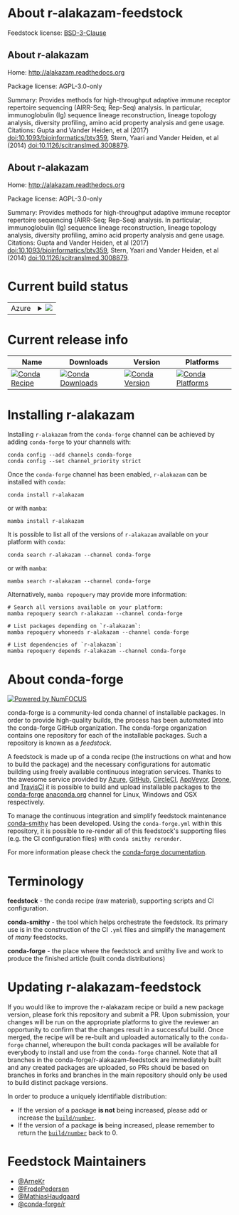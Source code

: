 About r-alakazam-feedstock
==========================

Feedstock license: [BSD-3-Clause](https://github.com/conda-forge/r-alakazam-feedstock/blob/main/LICENSE.txt)


About r-alakazam
----------------

Home: http://alakazam.readthedocs.org

Package license: AGPL-3.0-only

Summary: Provides methods for high-throughput adaptive immune  receptor repertoire sequencing (AIRR-Seq; Rep-Seq) analysis. In  particular, immunoglobulin (Ig) sequence lineage reconstruction,  lineage topology analysis, diversity profiling, amino acid property  analysis and gene usage. Citations:  Gupta and Vander Heiden, et al (2017) <doi:10.1093/bioinformatics/btv359>, Stern, Yaari and Vander Heiden, et al (2014) <doi:10.1126/scitranslmed.3008879>.

About r-alakazam
----------------

Home: http://alakazam.readthedocs.org

Package license: AGPL-3.0-only

Summary: Provides methods for high-throughput adaptive immune  receptor repertoire sequencing (AIRR-Seq; Rep-Seq) analysis. In  particular, immunoglobulin (Ig) sequence lineage reconstruction,  lineage topology analysis, diversity profiling, amino acid property  analysis and gene usage. Citations:  Gupta and Vander Heiden, et al (2017) <doi:10.1093/bioinformatics/btv359>, Stern, Yaari and Vander Heiden, et al (2014) <doi:10.1126/scitranslmed.3008879>.

Current build status
====================


<table>
    
  <tr>
    <td>Azure</td>
    <td>
      <details>
        <summary>
          <a href="https://dev.azure.com/conda-forge/feedstock-builds/_build/latest?definitionId=3315&branchName=main">
            <img src="https://dev.azure.com/conda-forge/feedstock-builds/_apis/build/status/r-alakazam-feedstock?branchName=main">
          </a>
        </summary>
        <table>
          <thead><tr><th>Variant</th><th>Status</th></tr></thead>
          <tbody><tr>
              <td>linux_64_r_base4.3</td>
              <td>
                <a href="https://dev.azure.com/conda-forge/feedstock-builds/_build/latest?definitionId=3315&branchName=main">
                  <img src="https://dev.azure.com/conda-forge/feedstock-builds/_apis/build/status/r-alakazam-feedstock?branchName=main&jobName=linux&configuration=linux%20linux_64_r_base4.3" alt="variant">
                </a>
              </td>
            </tr><tr>
              <td>linux_64_r_base4.4</td>
              <td>
                <a href="https://dev.azure.com/conda-forge/feedstock-builds/_build/latest?definitionId=3315&branchName=main">
                  <img src="https://dev.azure.com/conda-forge/feedstock-builds/_apis/build/status/r-alakazam-feedstock?branchName=main&jobName=linux&configuration=linux%20linux_64_r_base4.4" alt="variant">
                </a>
              </td>
            </tr><tr>
              <td>osx_64_r_base4.3</td>
              <td>
                <a href="https://dev.azure.com/conda-forge/feedstock-builds/_build/latest?definitionId=3315&branchName=main">
                  <img src="https://dev.azure.com/conda-forge/feedstock-builds/_apis/build/status/r-alakazam-feedstock?branchName=main&jobName=osx&configuration=osx%20osx_64_r_base4.3" alt="variant">
                </a>
              </td>
            </tr><tr>
              <td>osx_64_r_base4.4</td>
              <td>
                <a href="https://dev.azure.com/conda-forge/feedstock-builds/_build/latest?definitionId=3315&branchName=main">
                  <img src="https://dev.azure.com/conda-forge/feedstock-builds/_apis/build/status/r-alakazam-feedstock?branchName=main&jobName=osx&configuration=osx%20osx_64_r_base4.4" alt="variant">
                </a>
              </td>
            </tr><tr>
              <td>win_64_r_base4.3</td>
              <td>
                <a href="https://dev.azure.com/conda-forge/feedstock-builds/_build/latest?definitionId=3315&branchName=main">
                  <img src="https://dev.azure.com/conda-forge/feedstock-builds/_apis/build/status/r-alakazam-feedstock?branchName=main&jobName=win&configuration=win%20win_64_r_base4.3" alt="variant">
                </a>
              </td>
            </tr><tr>
              <td>win_64_r_base4.4</td>
              <td>
                <a href="https://dev.azure.com/conda-forge/feedstock-builds/_build/latest?definitionId=3315&branchName=main">
                  <img src="https://dev.azure.com/conda-forge/feedstock-builds/_apis/build/status/r-alakazam-feedstock?branchName=main&jobName=win&configuration=win%20win_64_r_base4.4" alt="variant">
                </a>
              </td>
            </tr>
          </tbody>
        </table>
      </details>
    </td>
  </tr>
</table>

Current release info
====================

| Name | Downloads | Version | Platforms |
| --- | --- | --- | --- |
| [![Conda Recipe](https://img.shields.io/badge/recipe-r--alakazam-green.svg)](https://anaconda.org/conda-forge/r-alakazam) | [![Conda Downloads](https://img.shields.io/conda/dn/conda-forge/r-alakazam.svg)](https://anaconda.org/conda-forge/r-alakazam) | [![Conda Version](https://img.shields.io/conda/vn/conda-forge/r-alakazam.svg)](https://anaconda.org/conda-forge/r-alakazam) | [![Conda Platforms](https://img.shields.io/conda/pn/conda-forge/r-alakazam.svg)](https://anaconda.org/conda-forge/r-alakazam) |

Installing r-alakazam
=====================

Installing `r-alakazam` from the `conda-forge` channel can be achieved by adding `conda-forge` to your channels with:

```
conda config --add channels conda-forge
conda config --set channel_priority strict
```

Once the `conda-forge` channel has been enabled, `r-alakazam` can be installed with `conda`:

```
conda install r-alakazam
```

or with `mamba`:

```
mamba install r-alakazam
```

It is possible to list all of the versions of `r-alakazam` available on your platform with `conda`:

```
conda search r-alakazam --channel conda-forge
```

or with `mamba`:

```
mamba search r-alakazam --channel conda-forge
```

Alternatively, `mamba repoquery` may provide more information:

```
# Search all versions available on your platform:
mamba repoquery search r-alakazam --channel conda-forge

# List packages depending on `r-alakazam`:
mamba repoquery whoneeds r-alakazam --channel conda-forge

# List dependencies of `r-alakazam`:
mamba repoquery depends r-alakazam --channel conda-forge
```


About conda-forge
=================

[![Powered by
NumFOCUS](https://img.shields.io/badge/powered%20by-NumFOCUS-orange.svg?style=flat&colorA=E1523D&colorB=007D8A)](https://numfocus.org)

conda-forge is a community-led conda channel of installable packages.
In order to provide high-quality builds, the process has been automated into the
conda-forge GitHub organization. The conda-forge organization contains one repository
for each of the installable packages. Such a repository is known as a *feedstock*.

A feedstock is made up of a conda recipe (the instructions on what and how to build
the package) and the necessary configurations for automatic building using freely
available continuous integration services. Thanks to the awesome service provided by
[Azure](https://azure.microsoft.com/en-us/services/devops/), [GitHub](https://github.com/),
[CircleCI](https://circleci.com/), [AppVeyor](https://www.appveyor.com/),
[Drone](https://cloud.drone.io/welcome), and [TravisCI](https://travis-ci.com/)
it is possible to build and upload installable packages to the
[conda-forge](https://anaconda.org/conda-forge) [anaconda.org](https://anaconda.org/)
channel for Linux, Windows and OSX respectively.

To manage the continuous integration and simplify feedstock maintenance
[conda-smithy](https://github.com/conda-forge/conda-smithy) has been developed.
Using the ``conda-forge.yml`` within this repository, it is possible to re-render all of
this feedstock's supporting files (e.g. the CI configuration files) with ``conda smithy rerender``.

For more information please check the [conda-forge documentation](https://conda-forge.org/docs/).

Terminology
===========

**feedstock** - the conda recipe (raw material), supporting scripts and CI configuration.

**conda-smithy** - the tool which helps orchestrate the feedstock.
                   Its primary use is in the construction of the CI ``.yml`` files
                   and simplify the management of *many* feedstocks.

**conda-forge** - the place where the feedstock and smithy live and work to
                  produce the finished article (built conda distributions)


Updating r-alakazam-feedstock
=============================

If you would like to improve the r-alakazam recipe or build a new
package version, please fork this repository and submit a PR. Upon submission,
your changes will be run on the appropriate platforms to give the reviewer an
opportunity to confirm that the changes result in a successful build. Once
merged, the recipe will be re-built and uploaded automatically to the
`conda-forge` channel, whereupon the built conda packages will be available for
everybody to install and use from the `conda-forge` channel.
Note that all branches in the conda-forge/r-alakazam-feedstock are
immediately built and any created packages are uploaded, so PRs should be based
on branches in forks and branches in the main repository should only be used to
build distinct package versions.

In order to produce a uniquely identifiable distribution:
 * If the version of a package **is not** being increased, please add or increase
   the [``build/number``](https://docs.conda.io/projects/conda-build/en/latest/resources/define-metadata.html#build-number-and-string).
 * If the version of a package **is** being increased, please remember to return
   the [``build/number``](https://docs.conda.io/projects/conda-build/en/latest/resources/define-metadata.html#build-number-and-string)
   back to 0.

Feedstock Maintainers
=====================

* [@ArneKr](https://github.com/ArneKr/)
* [@FrodePedersen](https://github.com/FrodePedersen/)
* [@MathiasHaudgaard](https://github.com/MathiasHaudgaard/)
* [@conda-forge/r](https://github.com/orgs/conda-forge/teams/r/)

